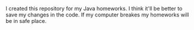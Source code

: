 I created this repository for my Java homeworks.
I think it'll be better to save my changes in the code.
If my computer breakes my homeworks will be in safe place.
